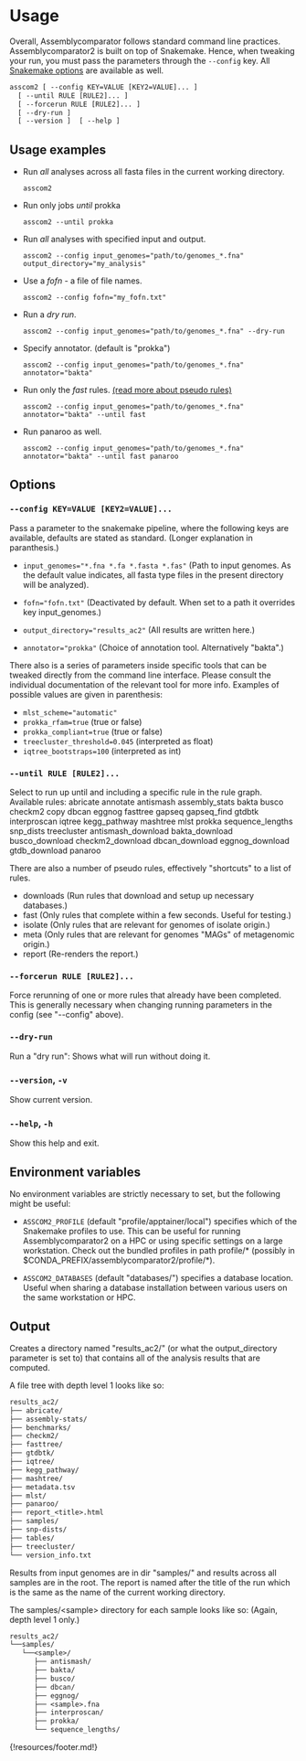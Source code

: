 # Usage


Overall, Assemblycomparator follows standard command line practices.
Assemblycomparator2 is built on top of Snakemake. Hence, when tweaking your run, you must pass the parameters through the `--config` key. All [Snakemake options](https://snakemake.readthedocs.io/en/stable/executing/cli.html) are available as well.


```txt
asscom2 [ --config KEY=VALUE [KEY2=VALUE]... ]
  [ --until RULE [RULE2]... ]
  [ --forcerun RULE [RULE2]... ]
  [ --dry-run ]
  [ --version ]  [ --help ]
```

## Usage examples




  - Run *all* analyses across all fasta files in the current working directory.
    
    ```
    asscom2
    ```

  - Run only jobs *until* prokka
    
    ```
    asscom2 --until prokka
    ```

  - Run *all* analyses with specified input and output.
    
    ```
    asscom2 --config input_genomes="path/to/genomes_*.fna" output_directory="my_analysis"
    ```

  - Use a *fofn* - a file of file names. 
    
    ```
    asscom2 --config fofn="my_fofn.txt"
    ```

  - Run a *dry run*.
    
    ```
    asscom2 --config input_genomes="path/to/genomes_*.fna" --dry-run
    ```

  - Specify annotator. (default is "prokka")
    
    ```
    asscom2 --config input_genomes="path/to/genomes_*.fna" annotator="bakta"
    ```

  - Run only the *fast* rules. [(read more about pseudo rules)](https://assemblycomparator2.readthedocs.io/en/latest/30%20what%20analyses%20does%20it%20do/#pseudo-rules)
    
    ```
    asscom2 --config input_genomes="path/to/genomes_*.fna" annotator="bakta" --until fast
    ```

  - Run panaroo as well.
    
    ```
    asscom2 --config input_genomes="path/to/genomes_*.fna" annotator="bakta" --until fast panaroo
    ```


## Options 

###  `--config KEY=VALUE [KEY2=VALUE]...`
Pass a parameter to the snakemake pipeline, where the following keys are available, defaults are stated as standard. (Longer explanation in paranthesis.)
    
  - `input_genomes="*.fna *.fa *.fasta *.fas"` (Path to input genomes. As the default value indicates, all fasta type files in the present directory will be analyzed).

  - `fofn="fofn.txt"` (Deactivated by default. When set to a path it overrides key input_genomes.)

  - `output_directory="results_ac2"` (All results are written here.)

  - `annotator="prokka"` (Choice of annotation tool. Alternatively "bakta".)
    
There also is a series of parameters inside specific tools that can be tweaked directly from the command line interface. Please consult the individual documentation of the relevant tool for more info. Examples of possible values are given in parenthesis:

  - `mlst_scheme="automatic"`
  - `prokka_rfam=true` (true or false)
  - `prokka_compliant=true` (true or false)
  - `treecluster_threshold=0.045` (interpreted as float)
  - `iqtree_bootstraps=100` (interpreted as int)
            
### `--until RULE [RULE2]...`
Select to run up until and including a specific rule in the rule graph. Available rules:
abricate annotate antismash assembly_stats bakta busco checkm2 copy dbcan eggnog fasttree gapseq gapseq_find gtdbtk interproscan iqtree kegg_pathway mashtree mlst prokka sequence_lengths snp_dists treecluster antismash_download bakta_download busco_download checkm2_download dbcan_download eggnog_download gtdb_download panaroo
    
There are also a number of pseudo rules, effectively "shortcuts" to a list of rules.
  - downloads   (Run rules that download and setup up necessary databases.)
  - fast        (Only rules that complete within a few seconds. Useful for testing.)
  - isolate     (Only rules that are relevant for genomes of isolate origin.)
  - meta        (Only rules that are relevant for genomes "MAGs" of metagenomic origin.)
  - report      (Re-renders the report.)
          
### `--forcerun RULE [RULE2]...`
Force rerunning of one or more rules that already have been completed. This is generally necessary when changing running parameters in the config (see "--config" above).
    
### `--dry-run`
Run a "dry run": Shows what will run without doing it.

### `--version`, `-v `
Show current version.
    
### `--help`, `-h`
Show this help and exit.
        
## Environment variables
No environment variables are strictly necessary to set, but the following might be useful:

  - `ASSCOM2_PROFILE` (default "profile/apptainer/local") specifies which of the Snakemake profiles to use. This can be useful for running Assemblycomparator2 on a HPC or using specific settings on a large workstation. Check out the bundled profiles in path profile/* (possibly in $CONDA_PREFIX/assemblycomparator2/profile/\*).
  
  - `ASSCOM2_DATABASES` (default "databases/") specifies a database location. Useful when sharing a database installation between various users on the same workstation or HPC.
  
## Output
Creates a directory named "results_ac2/" (or what the output_directory parameter is set to) that contains all of the analysis results that are computed.

A file tree with depth level 1 looks like so:

```txt
results_ac2/
├── abricate/
├── assembly-stats/
├── benchmarks/
├── checkm2/
├── fasttree/
├── gtdbtk/
├── iqtree/
├── kegg_pathway/
├── mashtree/
├── metadata.tsv
├── mlst/
├── panaroo/
├── report_<title>.html
├── samples/
├── snp-dists/
├── tables/
├── treecluster/
└── version_info.txt
```

Results from input genomes are in dir "samples/" and results across all samples are in the root. The report is named after the title of the run which is the same as the name of the current working directory.

The samples/<sample\> directory for each sample looks like so: (Again, depth level 1 only.)
```txt
results_ac2/
└──samples/
   └──<sample>/
      ├── antismash/
      ├── bakta/
      ├── busco/
      ├── dbcan/
      ├── eggnog/
      ├── <sample>.fna
      ├── interproscan/
      ├── prokka/
      └── sequence_lengths/
```



{!resources/footer.md!}

